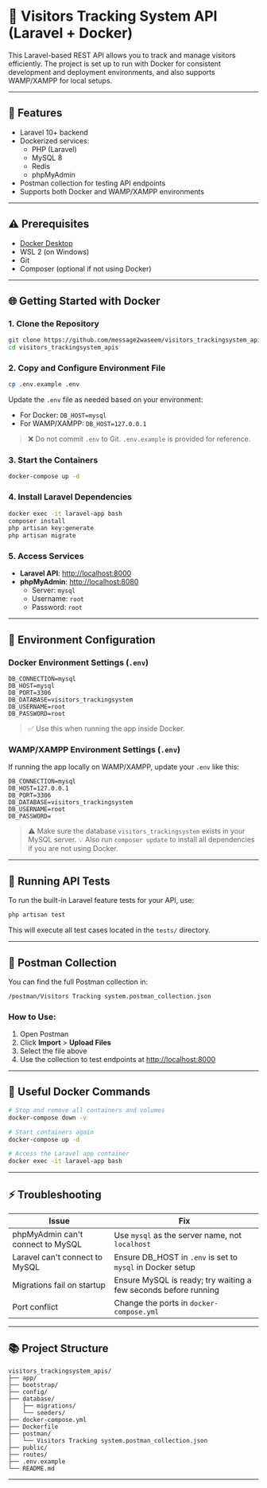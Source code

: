# 📌 Visitors Tracking System API (Laravel + Docker)

This Laravel-based REST API allows you to track and manage visitors efficiently. The project is set up to run with Docker for consistent development and deployment environments, and also supports WAMP/XAMPP for local setups.

---

## 🚀 Features

- Laravel 10+ backend
- Dockerized services:
  - PHP (Laravel)
  - MySQL 8
  - Redis
  - phpMyAdmin
- Postman collection for testing API endpoints
- Supports both Docker and WAMP/XAMPP environments

---

## ⚠️ Prerequisites

- [Docker Desktop](https://www.docker.com/products/docker-desktop)
- WSL 2 (on Windows)
- Git
- Composer (optional if not using Docker)

---

## 🌐 Getting Started with Docker

### 1. Clone the Repository

```bash
git clone https://github.com/message2waseem/visitors_trackingsystem_apis.git
cd visitors_trackingsystem_apis
```

### 2. Copy and Configure Environment File

```bash
cp .env.example .env
```

Update the `.env` file as needed based on your environment:

- For Docker: `DB_HOST=mysql`
- For WAMP/XAMPP: `DB_HOST=127.0.0.1`

> ❌ Do not commit `.env` to Git. `.env.example` is provided for reference.

### 3. Start the Containers

```bash
docker-compose up -d
```

### 4. Install Laravel Dependencies

```bash
docker exec -it laravel-app bash
composer install
php artisan key:generate
php artisan migrate
```

### 5. Access Services

- **Laravel API**: [http://localhost:8000](http://localhost:8000)
- **phpMyAdmin**: [http://localhost:8080](http://localhost:8080)
  - Server: `mysql`
  - Username: `root`
  - Password: `root`

---

## 🔢 Environment Configuration

### Docker Environment Settings (`.env`)

```env
DB_CONNECTION=mysql
DB_HOST=mysql
DB_PORT=3306
DB_DATABASE=visitors_trackingsystem
DB_USERNAME=root
DB_PASSWORD=root
```

> ✅ Use this when running the app inside Docker.

### WAMP/XAMPP Environment Settings (`.env`)

If running the app locally on WAMP/XAMPP, update your `.env` like this:

```env
DB_CONNECTION=mysql
DB_HOST=127.0.0.1
DB_PORT=3306
DB_DATABASE=visitors_trackingsystem
DB_USERNAME=root
DB_PASSWORD=
```

> ⚠️ Make sure the database `visitors_trackingsystem` exists in your MySQL server. 💡 Also run `composer update` to install all dependencies if you are not using Docker.

---

## 🧲 Running API Tests

To run the built-in Laravel feature tests for your API, use:

```bash
php artisan test
```

This will execute all test cases located in the `tests/` directory.

---

## 🔢 Postman Collection

You can find the full Postman collection in:

```bash
/postman/Visitors Tracking system.postman_collection.json
```

### How to Use:

1. Open Postman
2. Click **Import** > **Upload Files**
3. Select the file above
4. Use the collection to test endpoints at [http://localhost:8000](http://localhost:8000)

---

## 📅 Useful Docker Commands

```bash
# Stop and remove all containers and volumes
docker-compose down -v

# Start containers again
docker-compose up -d

# Access the Laravel app container
docker exec -it laravel-app bash
```

---

## ⚡ Troubleshooting

| Issue                             | Fix                                                             |
| --------------------------------- | --------------------------------------------------------------- |
| phpMyAdmin can't connect to MySQL | Use `mysql` as the server name, not `localhost`                 |
| Laravel can't connect to MySQL    | Ensure DB\_HOST in `.env` is set to `mysql` in Docker setup     |
| Migrations fail on startup        | Ensure MySQL is ready; try waiting a few seconds before running |
| Port conflict                     | Change the ports in `docker-compose.yml`                        |

---

## 📚 Project Structure

```
visitors_trackingsystem_apis/
├── app/
├── bootstrap/
├── config/
├── database/
│   ├── migrations/
│   └── seeders/
├── docker-compose.yml
├── Dockerfile
├── postman/
│   └── Visitors Tracking system.postman_collection.json
├── public/
├── routes/
├── .env.example
└── README.md
```

---


